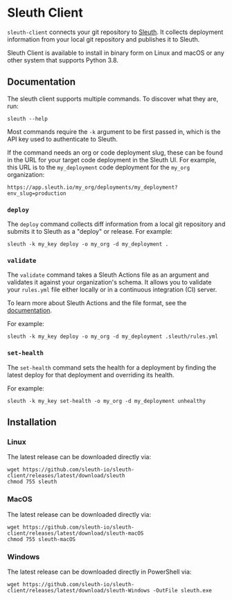 # Sleuth Client

`sleuth-client` connects your git repository to [Sleuth](https://sleuth.io). It collects deployment information 
from your local git repository and publishes it to Sleuth.

Sleuth Client is available to install in binary form on Linux and macOS or any other 
system that supports Python 3.8.

## Documentation

The sleuth client supports multiple commands. To discover what they are, run:

```
sleuth --help
```

Most commands require the `-k` argument to be first passed in, which is the API key used to authenticate to Sleuth.

If the command needs an org or code deployment slug, these can be found in the URL for your target code deployment in the Sleuth UI. For example, this URL is to the `my_deployment` code deployment for the `my_org` organization:

```
https://app.sleuth.io/my_org/deployments/my_deployment?env_slug=production
```


### `deploy`

The `deploy` command collects diff information from a local git repository and submits it to Sleuth
as a "deploy" or release. For example:

```
sleuth -k my_key deploy -o my_org -d my_deployment .
```

### `validate`

The `validate` command takes a Sleuth Actions file as an argument and validates it against your organization's 
schema. It allows you to validate your `rules.yml` file either locally or in a continuous integration (CI) server.

To learn more about Sleuth Actions and the file format, see the [documentation](https://help.sleuth.io/actions).

For example:

```
sleuth -k my_key deploy -o my_org -d my_deployment .sleuth/rules.yml
```

### `set-health`

The `set-health` command sets the health for a deployment by finding the latest deploy for that deployment and 
overriding its health.

For example:

```
sleuth -k my_key set-health -o my_org -d my_deployment unhealthy
```

## Installation

### Linux

The latest release can be downloaded directly via:

```
wget https://github.com/sleuth-io/sleuth-client/releases/latest/download/sleuth
chmod 755 sleuth
```

### MacOS

The latest release can be downloaded directly via:

```
wget https://github.com/sleuth-io/sleuth-client/releases/latest/download/sleuth-macOS
chmod 755 sleuth-macOS
```

### Windows

The latest release can be downloaded directly in PowerShell via:

```
wget https://github.com/sleuth-io/sleuth-client/releases/latest/download/sleuth-Windows -OutFile sleuth.exe
```
